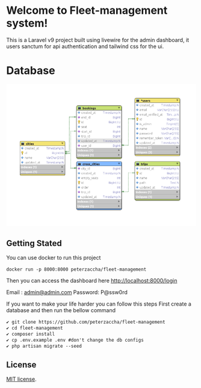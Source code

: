 # Welcome to Fleet-management system!

This is a Laravel v9 project built using livewire for the admin dashboard, it users sanctum for api authentication and tailwind css for the ui.

# Database

![enter image description here](https://raw.githubusercontent.com/peterzaccha/fleet-management/master/public/erd.png)

## Getting Stated

You can use docker to run this project

```
docker run -p 8000:8000 peterzaccha/fleet-management
```

Then you can access the dashboard here [http://localhost:8000/login](http://localhost:8000/login)

Email : admin@admin.com
Password: P@ssw0rd

If you want to make your life harder you can follow this steps
First create a database and then run the bellow command

```
✔︎ git clone https://github.com/peterzaccha/fleet-management
✔︎ cd fleet-management
✔︎ composer install
✔︎ cp .env.example .env #don't change the db configs
✔︎ php artisan migrate --seed
```

## License

[MIT license](https://opensource.org/licenses/MIT).
